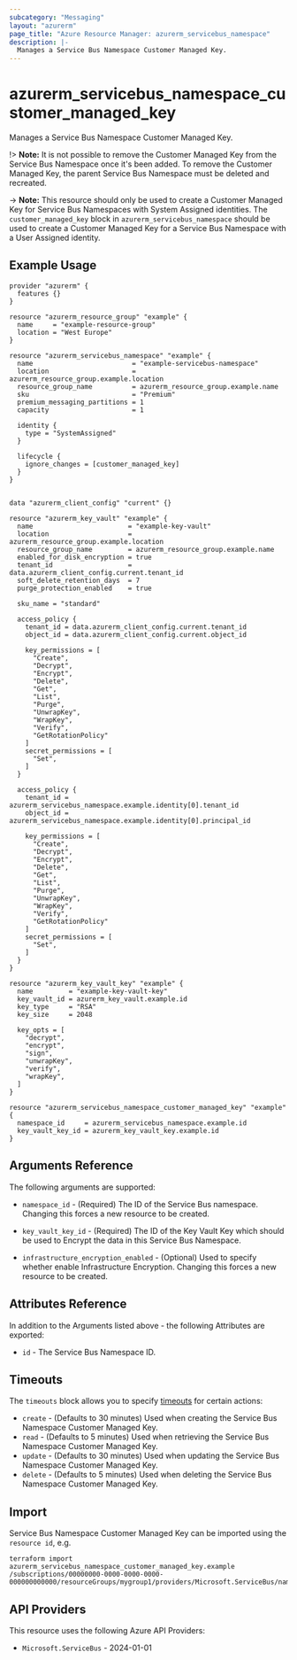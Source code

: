 ```yaml
---
subcategory: "Messaging"
layout: "azurerm"
page_title: "Azure Resource Manager: azurerm_servicebus_namespace"
description: |-
  Manages a Service Bus Namespace Customer Managed Key.
---
```


# azurerm_servicebus_namespace_customer_managed_key

Manages a Service Bus Namespace Customer Managed Key.

!> **Note:** It is not possible to remove the Customer Managed Key from the Service Bus Namespace once it's been added. To remove the Customer Managed Key, the parent Service Bus Namespace must be deleted and recreated.

-> **Note:** This resource should only be used to create a Customer Managed Key for Service Bus Namespaces with System Assigned identities. The `customer_managed_key` block in `azurerm_servicebus_namespace` should be used to create a Customer Managed Key for a Service Bus Namespace with a User Assigned identity.

## Example Usage

```hcl
provider "azurerm" {
  features {}
}

resource "azurerm_resource_group" "example" {
  name     = "example-resource-group"
  location = "West Europe"
}

resource "azurerm_servicebus_namespace" "example" {
  name                         = "example-servicebus-namespace"
  location                     = azurerm_resource_group.example.location
  resource_group_name          = azurerm_resource_group.example.name
  sku                          = "Premium"
  premium_messaging_partitions = 1
  capacity                     = 1

  identity {
    type = "SystemAssigned"
  }

  lifecycle {
    ignore_changes = [customer_managed_key]
  }
}


data "azurerm_client_config" "current" {}

resource "azurerm_key_vault" "example" {
  name                        = "example-key-vault"
  location                    = azurerm_resource_group.example.location
  resource_group_name         = azurerm_resource_group.example.name
  enabled_for_disk_encryption = true
  tenant_id                   = data.azurerm_client_config.current.tenant_id
  soft_delete_retention_days  = 7
  purge_protection_enabled    = true

  sku_name = "standard"

  access_policy {
    tenant_id = data.azurerm_client_config.current.tenant_id
    object_id = data.azurerm_client_config.current.object_id

    key_permissions = [
      "Create",
      "Decrypt",
      "Encrypt",
      "Delete",
      "Get",
      "List",
      "Purge",
      "UnwrapKey",
      "WrapKey",
      "Verify",
      "GetRotationPolicy"
    ]
    secret_permissions = [
      "Set",
    ]
  }

  access_policy {
    tenant_id = azurerm_servicebus_namespace.example.identity[0].tenant_id
    object_id = azurerm_servicebus_namespace.example.identity[0].principal_id

    key_permissions = [
      "Create",
      "Decrypt",
      "Encrypt",
      "Delete",
      "Get",
      "List",
      "Purge",
      "UnwrapKey",
      "WrapKey",
      "Verify",
      "GetRotationPolicy"
    ]
    secret_permissions = [
      "Set",
    ]
  }
}

resource "azurerm_key_vault_key" "example" {
  name         = "example-key-vault-key"
  key_vault_id = azurerm_key_vault.example.id
  key_type     = "RSA"
  key_size     = 2048

  key_opts = [
    "decrypt",
    "encrypt",
    "sign",
    "unwrapKey",
    "verify",
    "wrapKey",
  ]
}

resource "azurerm_servicebus_namespace_customer_managed_key" "example" {
  namespace_id     = azurerm_servicebus_namespace.example.id
  key_vault_key_id = azurerm_key_vault_key.example.id
}

```

## Arguments Reference

The following arguments are supported:

* `namespace_id` - (Required) The ID of the Service Bus namespace. Changing this forces a new resource to be created.

* `key_vault_key_id` - (Required) The ID of the Key Vault Key which should be used to Encrypt the data in this Service Bus Namespace.

* `infrastructure_encryption_enabled` - (Optional) Used to specify whether enable Infrastructure Encryption. Changing this forces a new resource to be created.

## Attributes Reference

In addition to the Arguments listed above - the following Attributes are exported:

* `id` - The Service Bus Namespace ID.

## Timeouts

The `timeouts` block allows you to specify [timeouts](https://developer.hashicorp.com/terraform/language/resources/configure#define-operation-timeouts) for certain actions:

* `create` - (Defaults to 30 minutes) Used when creating the Service Bus Namespace Customer Managed Key.
* `read` - (Defaults to 5 minutes) Used when retrieving the Service Bus Namespace Customer Managed Key.
* `update` - (Defaults to 30 minutes) Used when updating the Service Bus Namespace Customer Managed Key.
* `delete` - (Defaults to 5 minutes) Used when deleting the Service Bus Namespace Customer Managed Key.

## Import

Service Bus Namespace Customer Managed Key can be imported using the `resource id`, e.g.

```shell
terraform import azurerm_servicebus_namespace_customer_managed_key.example /subscriptions/00000000-0000-0000-0000-000000000000/resourceGroups/mygroup1/providers/Microsoft.ServiceBus/namespaces/sbns1
```

## API Providers
<!-- This section is generated, changes will be overwritten -->
This resource uses the following Azure API Providers:

* `Microsoft.ServiceBus` - 2024-01-01
